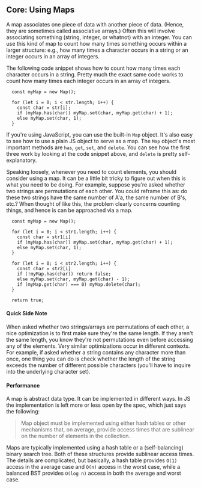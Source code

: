 ## Core: Using Maps

A map associates one piece of data with another piece of data. (Hence, they are sometimes called associative arrays.) Often this will involve associating something (string, integer, or whatnot) with an integer. You can use this kind of map to count how many times something occurs within a larger structure: e.g., how many times a character occurs in a string or an integer occurs in an array of integers.

The following code snippet shows how to count how many times each character occurs in a string. Pretty much the exact same code works to count how many times each integer occurs in an array of integers.

```JS
  const myMap = new Map();
  
  for (let i = 0; i < str.length; i++) {
    const char = str[i];
    if (myMap.has(char)) myMap.set(char, myMap.get(char) + 1);
    else myMap.set(char, 1);
  }
```

If you're using JavaScript, you can use the built-in `Map` object. It's also easy to see how to use a plain JS object to serve as a map. The `Map` object's most important methods are `has`, `get`, `set`, and `delete`. You can see how the first three work by looking at the code snippet above, and `delete` is pretty self-explanatory.

Speaking loosely, whenever you need to count elements, you should consider using a map. It can be a little bit tricky to figure out when this is what you need to be doing. For example, suppose you're asked whether two strings are permutations of each other. You could reframe this as: do these two strings have the same number of A'a, the same number of B's, etc.? When thought of like this, the problem clearly concerns counting things, and hence is can be approached via a map.

```JS
  const myMap = new Map();
  
  for (let i = 0; i < str1.length; i++) {
    const char = str1[i]
    if (myMap.has(char)) myMap.set(char, myMap.get(char) + 1);
    else myMap.set(char, 1);
  }
  
  for (let i = 0; i < str2.length; i++) {
    const char = str2[i]
    if (!myMap.has(char)) return false;
    else myMap.set(char, myMap.get(char) - 1);
    if (myMap.get(char) === 0) myMap.delete(char);
  }
  
  return true;
```

#### Quick Side Note

When asked whether two strings/arrays are permutations of each other, a nice optimization is to first make sure they're the same length. If they aren't the same length, you know they're not permutations even before accessing any of the elements. Very similar optimizations occur in different contexts. For example, if asked whether a string contains any character more than once, one thing you can do is check whether the length of the string exceeds the number of different possible characters (you'll have to inquire into the underlying character set).

#### Performance

A map is abstract data type. It can be implemented in different ways. In JS the implementation is left more or less open by the spec, which just says the following:

> Map object must be implemented using either hash tables or other mechanisms that, on average, provide access times that are sublinear on the number of elements in the collection.

Maps are typically implemented using a hash table or a (self-balancing) binary search tree. Both of these structures provide sublinear access times. The details are complicated, but basically, a hash table provides `O(1)` access in the average case and `O(n)` access in the worst case, while a balanced BST provides `O(log n)` access in both the average and worst case.
